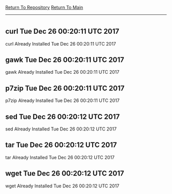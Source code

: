[Return To Repository](https://github.com/deathbybandaid/piholeparser/)
[Return To Main](https://github.com/deathbybandaid/piholeparser/blob/master/RecentRunLogs/Mainlog.md)
____________________________________
# 
## curl Tue Dec 26 00:20:11 UTC 2017
curl Already Installed Tue Dec 26 00:20:11 UTC 2017
## gawk Tue Dec 26 00:20:11 UTC 2017
gawk Already Installed Tue Dec 26 00:20:11 UTC 2017
## p7zip Tue Dec 26 00:20:11 UTC 2017
p7zip Already Installed Tue Dec 26 00:20:11 UTC 2017
## sed Tue Dec 26 00:20:12 UTC 2017
sed Already Installed Tue Dec 26 00:20:12 UTC 2017
## tar Tue Dec 26 00:20:12 UTC 2017
tar Already Installed Tue Dec 26 00:20:12 UTC 2017
## wget Tue Dec 26 00:20:12 UTC 2017
wget Already Installed Tue Dec 26 00:20:12 UTC 2017
